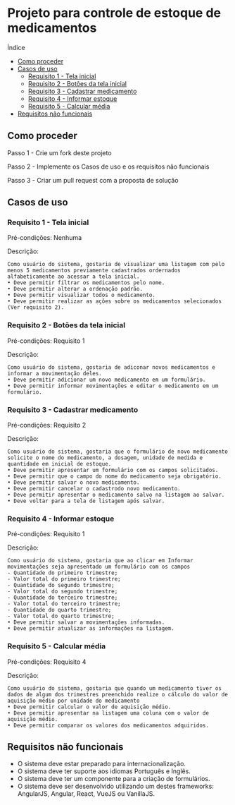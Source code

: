 # Projeto para controle de estoque de medicamentos

Índice
- [Como proceder](#como-proceder)
- [Casos de uso](#casos-de-uso)
  - [Requisito 1 - Tela inicial](#requisito-1---tela-inicial)
  - [Requisito 2 - Botões da tela inicial](#requisito-2---bot%c3%b5es-da-tela-inicial)
  - [Requisito 3 - Cadastrar medicamento](#requisito-3---cadastrar-medicamento)
  - [Requisito 4 - Informar estoque](#requisito-4---informar-estoque)
  - [Requisito 5 - Calcular média](#requisito-5---calcular-m%c3%a9dia)
- [Requisitos não funcionais](#requisitos-n%c3%a3o-funcionais)

## Como proceder

Passo 1 - Crie um fork deste projeto

Passo 2 - Implemente os Casos de uso e os requisitos não funcionais

Passo 3 - Criar um pull request com a proposta de solução

## Casos de uso

### Requisito 1 - Tela inicial
Pré-condições: Nenhuma

Descrição:

    Como usuário do sistema, gostaria de visualizar uma listagem com pelo menos 5 medicamentos previamente cadastrados ordernados alfabeticamente ao acessar a tela inicial.
    • Deve permitir filtrar os medicamentos pelo nome.
    • Deve permitir alterar a ordenação padrão.
    • Deve permitir visualizar todos o medicamento.
    • Deve permitir realizar as ações sobre os medicamentos selecionados (Ver requisito 2).

### Requisito 2 - Botões da tela inicial
Pré-condições: Requisito 1

Descrição:

    Como usuário do sistema, gostaria de adiconar novos medicamentos e informar a movimentação deles.
    • Deve permitir adicionar um novo medicamento em um formulário.
    • Deve permitir informar movimentações e editar o medicamento em um formulário.

### Requisito 3 - Cadastrar medicamento
Pré-condições: Requisito 2

Descrição:

    Como usuário do sistema, gostaria que o formulário de novo medicamento solicite o nome do medicamento, a dosagem, unidade de medida e quantidade em inicial de estoque.
    • Deve permitir apresentar um formulário com os campos solicitados.
    • Deve permitir que o campo do nome do medicamento seja obrigatório.
    • Deve permitir salvar o novo medicamento.
    • Deve permitir cancelar o cadastrodo novo medicamento.
    • Deve permitir apresentar o medicamento salvo na listagem ao salvar.
    • Deve voltar para a tela de listagem após salvar.

### Requisito 4 - Informar estoque
Pré-condições: Requisito 1

Descrição:

    Como usuário do sistema, gostaria que ao clicar em Informar movimentações seja apresentado um formulário com os campos 
    - Quantidade do primeiro trimestre; 
    - Valor total do primeiro trimestre; 
    - Quantidade do segundo trimestre;
    - Valor total do segundo trimestre;
    - Quantidade do terceiro trimestre;
    - Valor total do terceiro trimestre;
    - Quantidade do quarto trimestre;
    - Valor total do quarto trimestre;
    • Deve permitir salvar a movimentações informadas.
    • Deve permitir atualizar as informações na listagem.

### Requisito 5 - Calcular média
Pré-condições: Requisito 4

Descrição:

    Como usuário do sistema, gostaria que quando um medicamento tiver os dados de algum dos trimestres preenchido realize o cálculo do valor de aquisição médio por unidade do medicamento
    • Deve permitir calcular o valor de aquisição médio.
    • Deve permitir apresentar na listagem uma coluna com o valor de aquisição médio.
    • Deve permitir comparar os valores dos medicamentos adquiridos.

## Requisitos não funcionais

- O sistema deve estar preparado para internacionalização.
- O sistema deve ter suporte aos idiomas Português e Inglês.
- O sistema deve ter um componente para a criação de formulários.
- O sistema deve ser desenvolvido utilizando um destes frameworks: AngularJS, Angular, React, VueJS ou VanillaJS.
